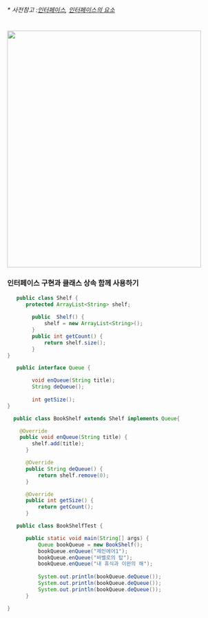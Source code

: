 #
###### * 사전참고 :[인터페이스](https://github.com/6161990/TIL/blob/main/Java/Interface.md), [인터페이스의 요소](https://github.com/6161990/TIL/blob/main/Java/Interface%20Elements.md)
#

<img src="https://user-images.githubusercontent.com/74708028/110222330-c9fff380-7f14-11eb-818d-f2e52bf2695d.jpg" width="450" height="550">

### 인터페이스 구현과 클래스 상속 함께 사용하기
```java
   public class Shelf {
      protected ArrayList<String> shelf;
	
	    public  Shelf() {
		    shelf = new ArrayList<String>();
	    }
	    public int getCount() {
		    return shelf.size();
	    }
}
```    
```java
   public interface Queue {

	    void enQueue(String title);
	    String deQueue();
	
	    int getSize();
}
```
```java
  public class BookShelf extends Shelf implements Queue{

  	@Override
  	public void enQueue(String title) {
	  	shelf.add(title);
	  }

	  @Override
	  public String deQueue() {
		  return shelf.remove(0);
	  }

	  @Override
	  public int getSize() {
		  return getCount();
	  }
```
```java
   public class BookShelfTest {

	  public static void main(String[] args) {
		  Queue bookQueue = new BookShelf();
		  bookQueue.enQueue("제인에어1");
		  bookQueue.enQueue("바벨로의 탑");
		  bookQueue.enQueue("내 휴식과 이완의 해");
		
		  System.out.println(bookQueue.deQueue());
		  System.out.println(bookQueue.deQueue());
		  System.out.println(bookQueue.deQueue());
	  }

}
```
